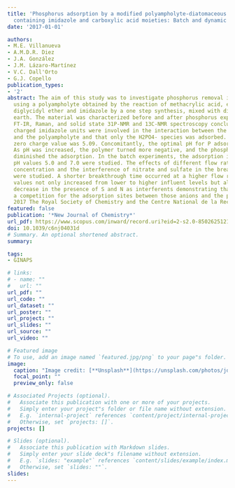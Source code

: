 ```yaml
---
title: 'Phosphorus adsorption by a modified polyampholyte-diatomaceous earth material
  containing imidazole and carboxylic acid moieties: Batch and dynamic studies'
date: '2017-01-01'

authors:
- M.E. Villanueva
- A.M.D.R. Diez
- J.A. González
- J.M. Lázaro-Martínez
- V.C. Dall'Orto
- G.J. Copello
publication_types:
- '2'
abstract: The aim of this study was to investigate phosphorus removal in water by
  using a polyampholyte obtained by the reaction of methacrylic acid, ethylene glycol
  diglycidyl ether and imidazole by a one step synthesis, mixed with diatomaceous
  earth. The material was characterized before and after phosphorus exposure using
  FT-IR, Raman, and solid state 31P-NMR and 13C-NMR spectroscopy concluding that the
  charged imidazole units were involved in the interaction between the phosphorus
  and the polyampholyte and that only the H2PO4- species was adsorbed. The point of
  zero charge value was 5.09. Concomitantly, the optimal pH for P adsorption was 5.0.
  As pH was increased, the polymer turned more negative, and the phosphate repulsion
  diminished the adsorption. In the batch experiments, the adsorption isotherms at
  pH values 5.0 and 7.0 were studied. The effects of different flow rates, P influent
  concentration and the interference of nitrate and sulfate in the breakthrough curves
  were studied. A shorter breakthrough time occurred at a higher flow rate. The q0
  values not only increased from lower to higher influent levels but also showed a
  decrease in the presence of S and N as interferents demonstrating that there was
  a competition for the adsorption sites between those anions and the phosphate. ©
  2017 The Royal Society of Chemistry and the Centre National de la Recherche Scientifique.
featured: false
publication: '*New Journal of Chemistry*'
url_pdf: https://www.scopus.com/inward/record.uri?eid=2-s2.0-85026251219&doi=10.1039%2fc6nj04031d&partnerID=40&md5=34e877d66c0000db98c902c9c6c13a6d
doi: 10.1039/c6nj04031d
# Summary. An optional shortened abstract.
summary: 

tags:
- GINAPS

# links:
# - name: ""
#   url: ""
url_pdf: ""
url_code: ""
url_dataset: ""
url_poster: ""
url_project: ""
url_slides: ""
url_source: ""
url_video: ""

# Featured image
# To use, add an image named `featured.jpg/png` to your page"s folder. 
image:
  caption: "Image credit: [**Unsplash**](https://unsplash.com/photos/jdD8gXaTZsc)"
  focal_point: ""
  preview_only: false

# Associated Projects (optional).
#   Associate this publication with one or more of your projects.
#   Simply enter your project"s folder or file name without extension.
#   E.g. `internal-project` references `content/project/internal-project/index.md`.
#   Otherwise, set `projects: []`.
projects: []

# Slides (optional).
#   Associate this publication with Markdown slides.
#   Simply enter your slide deck"s filename without extension.
#   E.g. `slides: "example"` references `content/slides/example/index.md`.
#   Otherwise, set `slides: ""`.
slides:
---
```



